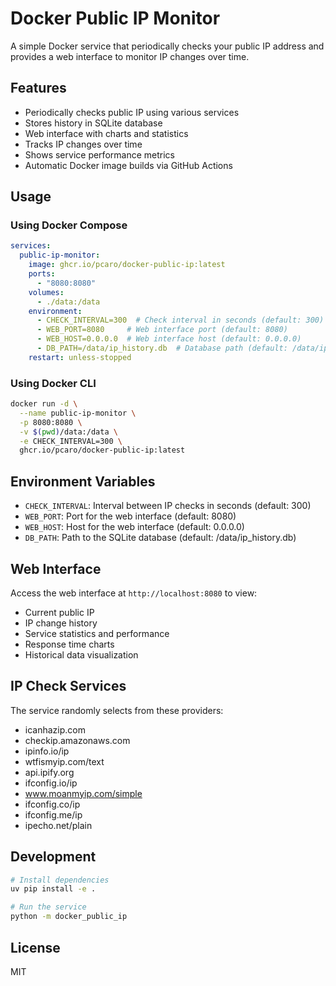 # Docker Public IP Monitor

A simple Docker service that periodically checks your public IP address and provides a web interface to monitor IP changes over time.

## Features

- Periodically checks public IP using various services
- Stores history in SQLite database
- Web interface with charts and statistics
- Tracks IP changes over time
- Shows service performance metrics
- Automatic Docker image builds via GitHub Actions

## Usage

### Using Docker Compose

```yaml
services:
  public-ip-monitor:
    image: ghcr.io/pcaro/docker-public-ip:latest
    ports:
      - "8080:8080"
    volumes:
      - ./data:/data
    environment:
      - CHECK_INTERVAL=300  # Check interval in seconds (default: 300)
      - WEB_PORT=8080     # Web interface port (default: 8080)
      - WEB_HOST=0.0.0.0  # Web interface host (default: 0.0.0.0)
      - DB_PATH=/data/ip_history.db  # Database path (default: /data/ip_history.db)
    restart: unless-stopped
```

### Using Docker CLI

```bash
docker run -d \
  --name public-ip-monitor \
  -p 8080:8080 \
  -v $(pwd)/data:/data \
  -e CHECK_INTERVAL=300 \
  ghcr.io/pcaro/docker-public-ip:latest
```

## Environment Variables

- `CHECK_INTERVAL`: Interval between IP checks in seconds (default: 300)
- `WEB_PORT`: Port for the web interface (default: 8080)
- `WEB_HOST`: Host for the web interface (default: 0.0.0.0)
- `DB_PATH`: Path to the SQLite database (default: /data/ip_history.db)

## Web Interface

Access the web interface at `http://localhost:8080` to view:
- Current public IP
- IP change history
- Service statistics and performance
- Response time charts
- Historical data visualization

## IP Check Services

The service randomly selects from these providers:
- icanhazip.com
- checkip.amazonaws.com
- ipinfo.io/ip
- wtfismyip.com/text
- api.ipify.org
- ifconfig.io/ip
- www.moanmyip.com/simple
- ifconfig.co/ip
- ifconfig.me/ip
- ipecho.net/plain

## Development

```bash
# Install dependencies
uv pip install -e .

# Run the service
python -m docker_public_ip
```

## License

MIT